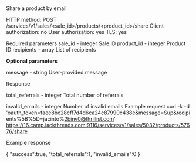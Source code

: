 ### []()

Share a product by email

HTTP method: POST /services/v1/sales/<sale_id>/products/<product_id>/share
Client authorization: no
User authorization: yes
TLS: yes

Required parameters
 sale_id  - integer Sale ID
 product_id - integer Product ID
 recipients - array List of recipients


**Optional parameters**

  message - string User-provided message

Response

 total_referrals - integer Total number of referrals

  invalid_emails - integer Number of invalid emails
Example request
        curl -k -d 'oauth_token=faee8bc28cff7d4d6ca24c87990c438e&message=Sup&recipients%5B%5D=jacinto%2binv0@thrillist.com' https://16.camp.jackthreads.com:9116/services/v1/sales/5032/products/57676/share

Example response
        
{
   "success":true,
   "total_referrals":1,
   "invalid_emails":0
}